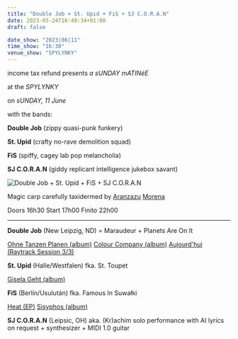```yaml
---
title: "Double Job + St. Upid + FiS + SJ C.O.R.A.N"
date: 2023-05-24T16:49:34+01:00
draft: false

date_show: "2023|06|11"
time_show: "16:30"
venue_show: "SPYLYNKY"
---
```


income tax refund presents
*a sUNDAY mATINéE*

at the 
*SPYLYNKY*

on
*sUNDAY, 11 June*

with the bands:

**Double Job** (zippy quasi-punk funkery)

**St. Upid** (crafty no-rave demolition squad)

**FiS** (spiffy, cagey lab pop melancholia)

**SJ C.O.R.A.N** (giddy replicant intelligence jukebox savant)

![Double Job + St. Upid + FiS + SJ C.O.R.A.N](../../posters/2023-06-11.jpg)

Magic carp carefully taxidermed by [Aranzazu](https://aranzazumoena.com/) [Morena](https://www.instagram.com/aranzazumoena)

Doors 16h30
Start 17h00
Finito 22h00

----

**Double Job** (New Leipzig, ND)
= Maraudeur + Planets Are On It 

[Ohne Tanzen Planen (album)](https://mangelrecords.bandcamp.com/album/ohne-tanzen-planen)
[Colour Company (album)](https://ubac.bandcamp.com/album/colour-company)
[Aujourd'hui (Raytrack Session 3/3)](https://www.youtube.com/watch?v=M599KspsdmY&pp=ygUMImRvdWJsZSBqb2Ii)


**St. Upid** (Halle/Westfalen)
fka. St. Toupet

[Gisela Geht (album)](https://ubac.bandcamp.com/album/gisela-geht)


**FiS** (Berlín/Usulután)
fka. Famous In Suwałki

[Heat (EP)](https://fisfisfisfis.bandcamp.com/album/heat)
[Sisyphos (album)](https://cassettendienst.bandcamp.com/album/sisyphos)


**SJ C.O.R.A.N** (Leipsic, OH)
aka. (Kr)achim solo performance with AI lyrics on request + synthesizer + MIDI 1.0 guitar